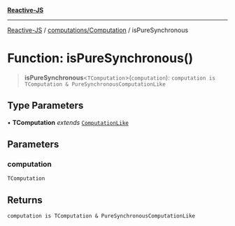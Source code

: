 [**Reactive-JS**](../../../README.md)

***

[Reactive-JS](../../../README.md) / [computations/Computation](../README.md) / isPureSynchronous

# Function: isPureSynchronous()

> **isPureSynchronous**\<`TComputation`\>(`computation`): `computation is TComputation & PureSynchronousComputationLike`

## Type Parameters

• **TComputation** *extends* [`ComputationLike`](../../interfaces/ComputationLike.md)

## Parameters

### computation

`TComputation`

## Returns

`computation is TComputation & PureSynchronousComputationLike`
